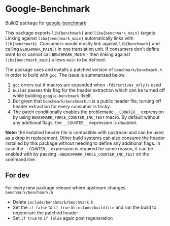 # Google-Benchmark
Build2 package for [google-benchmark](https://github.com/google/benchmark.git)

This package exports `lib{benchmark}` and `liba{benchmark_main}` targets. Linking against `liba{benchmark_main}` automatically links with `lib{benchmark}`. Consumers would mostly link against `lib{benchmark}` and calling `BENCHMARK_MAIN()` in one translation unit.
If consumers don't define want to or cannot call `BENCHMARK_MAIN()` then linking against `liba{benchmark_main}` allows `main` to be defined.

The package uses and installs a patched version of `benchmark/benchmark.h` in order to build with `gcc`. The issue is summarized below.
 1. `gcc` errors out if macros are expanded when `-fdirectives_only` is used
 2. `build2` passes this flag for the header extraction which can be turned off while building `google-benchmark` itself.
 3. But given that `benchmark/benchmark.h` is a public header file, turning off header extraction for every consumer is tricky.
 4. The patch conditionally enables the problematic `__COUNTER__` expression by using `BENCHMARK_FORCE_COUNTER_INC_TEST` macro. By default without any addtional flags, the `__COUNTER__` expression is disabled.

__Note:__ the installed header file is compatible with upstream and can be used as a drop in replacement. Other build systems can also consume the header installed by this package without needing to define any additional flags. In case the `__COUNTER__` expression is required for some reason, it can be enabled with by passing `-DBENCHMARK_FORCE_COUNTER_INC_TEST` on the command line.

## For dev
For every new package release where upstream changes `benchmark/benchmark.h`
- Delete `include/benchmark/benchmark.h`
- Set the `if false` to `if true` in `include/buildfile` and run the build to regenerate the patched header
- Set `if true` to `if false` again post regeneration
